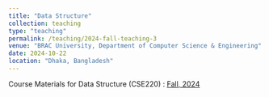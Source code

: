 ```yaml
---
title: "Data Structure"
collection: teaching
type: "teaching"
permalink: /teaching/2024-fall-teaching-3
venue: "BRAC University, Department of Computer Science & Engineering"
date: 2024-10-22
location: "Dhaka, Bangladesh"
---
```


Course Materials for Data Structure (CSE220) : [Fall, 2024](https://drive.google.com/drive/u/2/folders/124Va98ez08I4AQU3N9MLMnqtZrKcbsH5)
